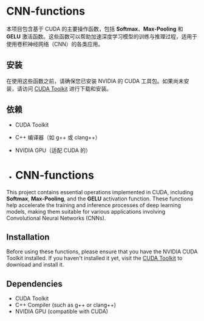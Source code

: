 # CNN-functions  

本项目包含基于 CUDA 的主要操作函数，包括 **Softmax**、**Max-Pooling** 和 **GELU** 激活函数。这些函数可以帮助加速深度学习模型的训练与推理过程，适用于使用卷积神经网络（CNN）的各类应用。  

## 安装  

在使用这些函数之前，请确保您已安装 NVIDIA 的 CUDA 工具包。如果尚未安装，请访问 [CUDA Toolkit](https://developer.nvidia.com/cuda-downloads) 进行下载和安装。  

## 依赖  

- CUDA Toolkit  
- C++ 编译器（如 g++ 或 clang++）  
- NVIDIA GPU（适配 CUDA 的）

- # CNN-functions  

This project contains essential operations implemented in CUDA, including **Softmax**, **Max-Pooling**, and the **GELU** activation function. These functions help accelerate the training and inference processes of deep learning models, making them suitable for various applications involving Convolutional Neural Networks (CNNs).  

## Installation  

Before using these functions, please ensure that you have the NVIDIA CUDA Toolkit installed. If you haven't installed it yet, visit the [CUDA Toolkit](https://developer.nvidia.com/cuda-downloads) to download and install it.  

## Dependencies  

- CUDA Toolkit  
- C++ Compiler (such as g++ or clang++)  
- NVIDIA GPU (compatible with CUDA)  
